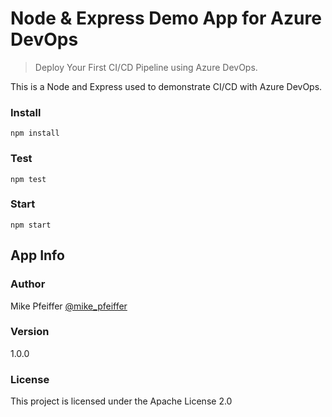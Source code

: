 # Node & Express Demo App for Azure DevOps

> Deploy Your First CI/CD Pipeline using Azure DevOps.

This is a Node and Express used to demonstrate CI/CD with Azure DevOps.

### Install

```
npm install
```

### Test

```
npm test
```

### Start

```
npm start
```

## App Info

### Author

Mike Pfeiffer
[@mike_pfeiffer](https://twitter.com/mike_pfeiffer)

### Version

1.0.0

### License

This project is licensed under the Apache License 2.0
